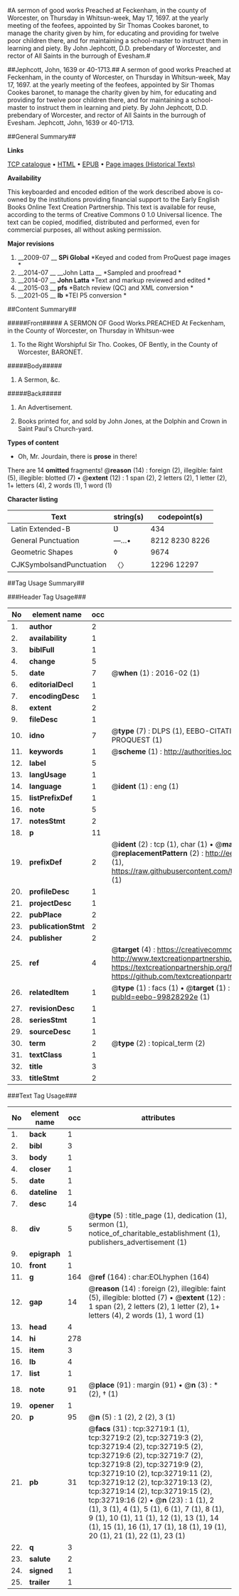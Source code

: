 #A sermon of good works Preached at Feckenham, in the county of Worcester, on Thursday in Whitsun-week, May 17, 1697. at the yearly meeting of the feofees, appointed by Sir Thomas Cookes baronet, to manage the charity given by him, for educating and providing for twelve poor children there, and for maintaining a school-master to instruct them in learning and piety. By John Jephcott, D.D. prebendary of Worcester, and rector of All Saints in the burrough of Evesham.#

##Jephcott, John, 1639 or 40-1713.##
A sermon of good works Preached at Feckenham, in the county of Worcester, on Thursday in Whitsun-week, May 17, 1697. at the yearly meeting of the feofees, appointed by Sir Thomas Cookes baronet, to manage the charity given by him, for educating and providing for twelve poor children there, and for maintaining a school-master to instruct them in learning and piety. By John Jephcott, D.D. prebendary of Worcester, and rector of All Saints in the burrough of Evesham.
Jephcott, John, 1639 or 40-1713.

##General Summary##

**Links**

[TCP catalogue](http://www.ota.ox.ac.uk/tcp/)  • 
[HTML](http://tei.it.ox.ac.uk/tcp/Texts-HTML/free/A46/A46826.html)  • 
[EPUB](http://tei.it.ox.ac.uk/tcp/Texts-EPUB/free/A46/A46826.epub) • 
[Page images (Historical Texts)](https://historicaltexts.jisc.ac.uk/eebo-99828292e)

**Availability**

This keyboarded and encoded edition of the work described above is co-owned by the
    institutions providing financial support to the Early English Books Online Text Creation
    Partnership. This text is available for reuse, according to the terms of  Creative Commons 0 1.0 Universal
    licence. The text can be copied, modified, distributed and performed, even for commercial
    purposes, all without asking permission.

**Major revisions**

1. __2009-07 __ __SPi Global__ *Keyed and coded from ProQuest page images *
1. __2014-07 __ __John Latta __ *Sampled and proofread *
1. __2014-07 __ __John Latta__ *Text and markup reviewed and edited *
1. __2015-03 __ __pfs__ *Batch review (QC) and XML conversion *
1. __2021-05 __ __lb__ *TEI P5 conversion *

##Content Summary##

#####Front#####
A SERMON OF Good Works.PREACHED At Feckenham, in the County of Worcester, on Thursday in Whitsun-wee
1. To the Right Worshipful Sir Tho. Cookes, OF Bently, in the County of Worcester, BARONET.

#####Body#####

1. A Sermon, &c.

#####Back#####

1. An Advertisement.

1. Books printed for, and sold by John Jones, at the Dolphin and Crown in Saint Paul's Church-yard.

**Types of content**

  * Oh, Mr. Jourdain, there is **prose** in there!

There are 14 **omitted** fragments! 
 @__reason__ (14) : foreign (2), illegible: faint (5), illegible: blotted (7)  •  @__extent__ (12) : 1 span (2), 2 letters (2), 1 letter (2), 1+ letters (4), 2 words (1), 1 word (1)

**Character listing**


|Text|string(s)|codepoint(s)|
|---|---|---|
|Latin Extended-B|Ʋ|434|
|General Punctuation|—…•|8212 8230 8226|
|Geometric Shapes|◊|9674|
|CJKSymbolsandPunctuation|〈〉|12296 12297|

##Tag Usage Summary##

###Header Tag Usage###

|No|element name|occ|attributes|
|---|---|---|---|
|1.|__author__|2||
|2.|__availability__|1||
|3.|__biblFull__|1||
|4.|__change__|5||
|5.|__date__|7| @__when__ (1) : 2016-02 (1)|
|6.|__editorialDecl__|1||
|7.|__encodingDesc__|1||
|8.|__extent__|2||
|9.|__fileDesc__|1||
|10.|__idno__|7| @__type__ (7) : DLPS (1), EEBO-CITATION (1), VID (1), EEBO-PROQUEST (1), STC (2), PROQUEST (1)|
|11.|__keywords__|1| @__scheme__ (1) : http://authorities.loc.gov/ (1)|
|12.|__label__|5||
|13.|__langUsage__|1||
|14.|__language__|1| @__ident__ (1) : eng (1)|
|15.|__listPrefixDef__|1||
|16.|__note__|5||
|17.|__notesStmt__|2||
|18.|__p__|11||
|19.|__prefixDef__|2| @__ident__ (2) : tcp (1), char (1)  •  @__matchPattern__ (2) : ([0-9\-]+):([0-9IVX]+) (1), (.+) (1)  •  @__replacementPattern__ (2) : http://eebo.chadwyck.com/downloadtiff?vid=$1&page=$2 (1), https://raw.githubusercontent.com/textcreationpartnership/Texts/master/tcpchars.xml#$1 (1)|
|20.|__profileDesc__|1||
|21.|__projectDesc__|1||
|22.|__pubPlace__|2||
|23.|__publicationStmt__|2||
|24.|__publisher__|2||
|25.|__ref__|4| @__target__ (4) : https://creativecommons.org/publicdomain/zero/1.0/ (1), http://www.textcreationpartnership.org/docs/. (1), https://textcreationpartnership.org/faq/#faq05 (1), https://github.com/textcreationpartnership (1)|
|26.|__relatedItem__|1| @__type__ (1) : facs (1)  •  @__target__ (1) : https://data.historicaltexts.jisc.ac.uk/view?pubId=eebo-99828292e (1)|
|27.|__revisionDesc__|1||
|28.|__seriesStmt__|1||
|29.|__sourceDesc__|1||
|30.|__term__|2| @__type__ (2) : topical_term (2)|
|31.|__textClass__|1||
|32.|__title__|3||
|33.|__titleStmt__|2||


###Text Tag Usage###

|No|element name|occ|attributes|
|---|---|---|---|
|1.|__back__|1||
|2.|__bibl__|3||
|3.|__body__|1||
|4.|__closer__|1||
|5.|__date__|1||
|6.|__dateline__|1||
|7.|__desc__|14||
|8.|__div__|5| @__type__ (5) : title_page (1), dedication (1), sermon (1), notice_of_charitable_establishment (1), publishers_advertisement (1)|
|9.|__epigraph__|1||
|10.|__front__|1||
|11.|__g__|164| @__ref__ (164) : char:EOLhyphen (164)|
|12.|__gap__|14| @__reason__ (14) : foreign (2), illegible: faint (5), illegible: blotted (7)  •  @__extent__ (12) : 1 span (2), 2 letters (2), 1 letter (2), 1+ letters (4), 2 words (1), 1 word (1)|
|13.|__head__|4||
|14.|__hi__|278||
|15.|__item__|3||
|16.|__lb__|4||
|17.|__list__|1||
|18.|__note__|91| @__place__ (91) : margin (91)  •  @__n__ (3) : * (2), † (1)|
|19.|__opener__|1||
|20.|__p__|95| @__n__ (5) : 1 (2), 2 (2), 3 (1)|
|21.|__pb__|31| @__facs__ (31) : tcp:32719:1 (1), tcp:32719:2 (2), tcp:32719:3 (2), tcp:32719:4 (2), tcp:32719:5 (2), tcp:32719:6 (2), tcp:32719:7 (2), tcp:32719:8 (2), tcp:32719:9 (2), tcp:32719:10 (2), tcp:32719:11 (2), tcp:32719:12 (2), tcp:32719:13 (2), tcp:32719:14 (2), tcp:32719:15 (2), tcp:32719:16 (2)  •  @__n__ (23) : 1 (1), 2 (1), 3 (1), 4 (1), 5 (1), 6 (1), 7 (1), 8 (1), 9 (1), 10 (1), 11 (1), 12 (1), 13 (1), 14 (1), 15 (1), 16 (1), 17 (1), 18 (1), 19 (1), 20 (1), 21 (1), 22 (1), 23 (1)|
|22.|__q__|3||
|23.|__salute__|2||
|24.|__signed__|1||
|25.|__trailer__|1||
